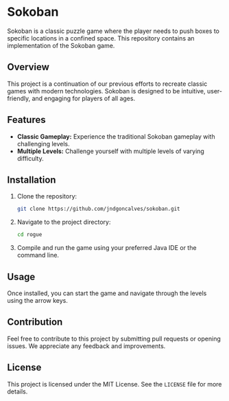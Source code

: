 # Sokoban

Sokoban is a classic puzzle game where the player needs to push boxes to specific locations in a confined space. This repository contains an implementation of the Sokoban game.

## Overview

This project is a continuation of our previous efforts to recreate classic games with modern technologies. Sokoban is designed to be intuitive, user-friendly, and engaging for players of all ages.

## Features

- **Classic Gameplay:** Experience the traditional Sokoban gameplay with challenging levels.
- **Multiple Levels:** Challenge yourself with multiple levels of varying difficulty.

## Installation

1. Clone the repository:
   ```bash
   git clone https://github.com/jndgoncalves/sokoban.git
   ```
2. Navigate to the project directory:
    ```bash
    cd rogue
    ```
3. Compile and run the game using your preferred Java IDE or the command line.

## Usage

Once installed, you can start the game and navigate through the levels using the arrow keys.

## Contribution

Feel free to contribute to this project by submitting pull requests or opening issues. We appreciate any feedback and improvements.

## License

This project is licensed under the MIT License. See the `LICENSE` file for more details.
